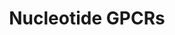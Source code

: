 ---
authors:
- MaintBot
description: ''
last-edited: 2015-01-07
organisms:
- Pan troglodytes
redirect_from:
- /index.php/Pathway:WP922
- /instance/WP922
revision: null
schema-jsonld:
- '@context': https://schema.org/
  '@id': https://wikipathways.github.io/pathways/WP922.html
  '@type': Dataset
  creator:
    '@type': Organization
    name: WikiPathways
  description: ''
  keywords:
  - ADORA1
  - ADORA2A
  - ADORA2B
  - ADORA3
  - Adenine
  - Adenosine
  - LPAR4
  - LTB4R
  - P2RY1
  - P2RY2
  - P2RY4
  - P2RY5
  - P2RY6
  license: CC0
  name: Nucleotide GPCRs
seo: CreativeWork
title: Nucleotide GPCRs
wpid: WP922
---